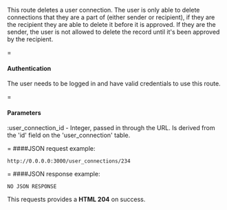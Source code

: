 <!-- --- title: NAME OF THE ROUTE -->

This route deletes a user connection. The user is only able to delete connections that they are a part of (either sender or recipient), if they are the recipient they are able to delete it before it is approved. If they are the sender, the user is not allowed to delete the record until it's been approved by the recipient.
 
=
#### Authentication

The user needs to be logged in and have valid credentials to use this route.

=
#### Parameters

:user_connection_id - Integer, passed in through the URL. Is derived from the 'id' field on the 'user_connection' table.

=
####JSON request example:
```
http://0.0.0.0:3000/user_connections/234
```

=
####JSON response example:

```
NO JSON RESPONSE
```

This requests provides a <strong>HTML 204</strong> on success.